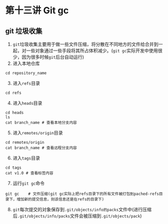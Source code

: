 # 第十三讲 Git gc 
## git 垃圾收集
1. `git`垃圾收集主要用于做一些文件压缩，将分散在不同地方的文件给合并到一起，对一些对象通过一些手段将其所占体积减少。(`git gc`实际开发中使用很少，因为很多时候`git`后台自动运行)
2. 进入本地仓库
```
cd repository_name
```

3. 进入`refs`目录
```
cd refs
```

4. 进入`heads`目录
```
cd heads
ls
cat branch_name # 查看本地分支内容
```

5. 进入`remotes/origin`目录
```
cd remotes/origin
cat branch_name # 查看远程分支内容
```

6. 进入`tags`目录
```
cd tags
cat v1.0 # 查看标签内容
```

7. 运行`git gc`命令
```
git gc    # 文件压缩(git gc实际上把refs目录下的所有文件被打包到pached-refs目录下，增加新的提交信息，则该信息还是在refs的目录下)
```

8. `git`每次提交的对象保存到`.git/objects/info的packs`文件中(进行压缩后`.git/objects/info/packs`文件会被压缩到`.git/objects/pack`)


